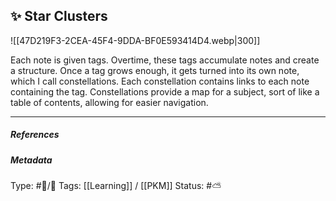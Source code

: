## ✨ Star Clusters 

![[47D219F3-2CEA-45F4-9DDA-BF0E593414D4.webp|300]]

Each note is given tags. Overtime, these tags accumulate notes and create a structure. Once a tag grows enough, it gets turned into its own note, which I call constellations. Each constellation contains links to each note containing the tag. Constellations provide a map for a subject, sort of like a table of contents, allowing for easier navigation.

___

##### References


##### Metadata
Type: #🔵/🔵 
Tags: [[Learning]] / [[PKM]]
Status: #⛅️ 
